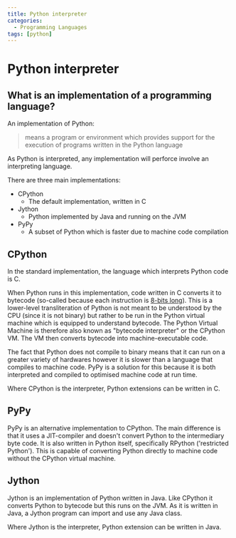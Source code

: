 ```yaml
---
title: Python interpreter
categories:
  - Programming Languages
tags: [python]
---
```


# Python interpreter

## What is an implementation of a programming language?

An implementation of Python:

> means a program or environment which provides support for the execution of
> programs written in the Python language

As Python is interpreted, any implementation will perforce involve an
interpreting language.

There are three main implementations:

- CPython
  - The default implementation, written in C
- Jython
  - Python implemented by Java and running on the JVM
- PyPy
  - A subset of Python which is faster due to machine code compilation

## CPython

In the standard implementation, the language which interprets Python code is C.

When Python runs in this implementation, code written in C converts it to
bytecode (so-called because each instruction is
[8-bits long](/Hardware/Binary/Binary_units_of_measurement.md)). This is a
lower-level transliteration of Python is not meant to be understood by the CPU
(since it is not binary) but rather to be run in the Python virtual machine
which is equipped to understand bytecode. The Python Virtual Machine is
therefore also known as "bytecode interpreter" or the CPython VM. The VM then
converts bytecode into machine-executable code.

The fact that Python does not compile to binary means that it can run on a
greater variety of hardwares however it is slower than a language that compiles
to machine code. PyPy is a solution for this because it is both interpreted and
compiled to optimised machine code at run time.

Where CPython is the interpreter, Python extensions can be written in C.

## PyPy

PyPy is an alternative implementation to CPython. The main difference is that it
uses a JIT-compiler and doesn't convert Python to the intermediary byte code. It
is also written in Python itself, specifically RPython ('restricted Python').
This is capable of converting Python directly to machine code without the
CPython virtual machine.

## Jython

Jython is an implementation of Python written in Java. Like CPython it converts
Python to bytecode but this runs on the JVM. As it is written in Java, a Jython
program can import and use any Java class.

Where Jython is the interpreter, Python extension can be written in Java.
